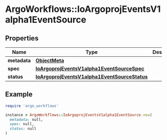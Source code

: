 # ArgoWorkflows::IoArgoprojEventsV1alpha1EventSource

## Properties

| Name | Type | Description | Notes |
| ---- | ---- | ----------- | ----- |
| **metadata** | [**ObjectMeta**](ObjectMeta.md) |  | [optional] |
| **spec** | [**IoArgoprojEventsV1alpha1EventSourceSpec**](IoArgoprojEventsV1alpha1EventSourceSpec.md) |  | [optional] |
| **status** | [**IoArgoprojEventsV1alpha1EventSourceStatus**](IoArgoprojEventsV1alpha1EventSourceStatus.md) |  | [optional] |

## Example

```ruby
require 'argo_workflows'

instance = ArgoWorkflows::IoArgoprojEventsV1alpha1EventSource.new(
  metadata: null,
  spec: null,
  status: null
)
```

